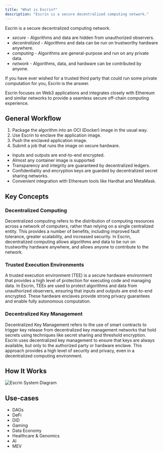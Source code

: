 ```yaml
---
title: "What is Escrin?"
description: "Escrin is a secure decentralized computing network."
---
```


Escrin is a secure decentralized computing network.

* _secure_ - Algorithms and data are hidden from unauthorized observers.
* _decentralized_ - Algorithms and data can be run on trustworthy hardware anywhere.
* _computing_ - Algorithms are general-purpose and run on any private data.
* _network_ - Algorithms, data, and hardware can be contributed by anyone.

If you have ever wished for a trusted third party that could run some private computation for you, Escrin is the answer.

Escrin focuses on Web3 applications and integrates closely with Ethereum and similar networks to provide a seamless secure off-chain computing experience.

## General Workflow

1. Package the algorithm into an OCI (Docker) image in the usual way.
2. Use Escrin to enclave the application image.
3. Push the enclaved application image.
4. Submit a job that runs the image on secure hardware.

* Inputs and outputs are end-to-end encrypted.
* Almost any container image is supported
* Transparency and integrity are guaranteed by decentralized ledgers.
* Confidentiality and encryption keys are guarded by decentralized secret sharing networks.
* Convenient integration with Ethereum tools like Hardhat and MetaMask.

## Key Concepts

### Decentralized Computing

Decentralized computing refers to the distribution of computing resources across a network of computers, rather than relying on a single centralized entity.
This provides a number of benefits, including improved fault tolerance, greater scalability, and increased security.
In Escrin, decentralized computing allows algorithms and data to be run on trustworthy hardware anywhere, and allows anyone to contribute to the network.

### Trusted Execution Environments

A trusted execution environment (TEE) is a secure hardware environment that provides a high level of protection for executing code and managing data.
In Escrin, TEEs are used to protect algorithms and data from unauthorized observers, ensuring that inputs and outputs are end-to-end encrypted.
These hardware enclaves provide strong privacy guarantees and enable fully autonomous computation.

### Decentralized Key Management

Decentralized Key Management refers to the use of smart contracts to trigger key release from decentralized key management networks that hold secrets using techniques like secret sharing and threshold encryption.
Escrin uses decentralized key management to ensure that keys are always available, but only to the authorized party or hardware enclave.
This approach provides a high level of security and privacy, even in a decentralized computing environment.

## How It Works


![Escrin System Diagram](/escrin.png)

## Use-cases

* DAOs
* DeFi
* DID
* Gaming
* Data Economy
* Healthcare & Genomics
* AI
* MEV
